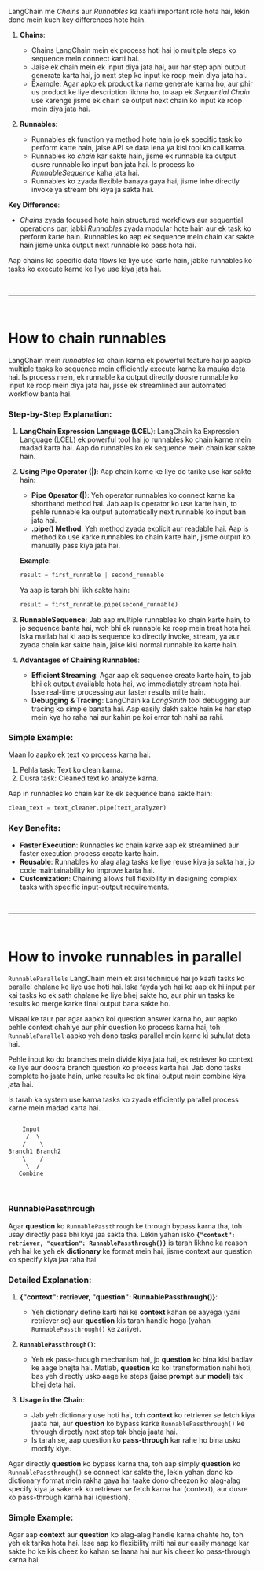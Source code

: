 LangChain me *Chains* aur *Runnables* ka kaafi important role hota hai, lekin dono mein kuch key differences hote hain.

1. **Chains**:
   - Chains LangChain mein ek process hoti hai jo multiple steps ko sequence mein connect karti hai. 
   - Jaise ek chain mein ek input diya jata hai, aur har step apni output generate karta hai, jo next step ko input ke roop mein diya jata hai.
   - Example: Agar apko ek product ka name generate karna ho, aur phir us product ke liye description likhna ho, to aap ek *Sequential Chain* use karenge jisme ek chain se output next chain ko input ke roop mein diya jata hai.

2. **Runnables**:
   - Runnables ek function ya method hote hain jo ek specific task ko perform karte hain, jaise API se data lena ya kisi tool ko call karna.
   - Runnables ko *chain* kar sakte hain, jisme ek runnable ka output dusre runnable ko input ban jata hai. Is process ko *RunnableSequence* kaha jata hai.
   - Runnables ko zyada flexible banaya gaya hai, jisme inhe directly invoke ya stream bhi kiya ja sakta hai.

**Key Difference**:
- *Chains* zyada focused hote hain structured workflows aur sequential operations par, jabki *Runnables* zyada modular hote hain aur ek task ko perform karte hain. Runnables ko aap ek sequence mein chain kar sakte hain jisme unka output next runnable ko pass hota hai. 

Aap chains ko specific data flows ke liye use karte hain, jabke runnables ko tasks ko execute karne ke liye use kiya jata hai.


<br/>

----

<br/>

# How to chain runnables

LangChain mein *runnables* ko chain karna ek powerful feature hai jo aapko multiple tasks ko sequence mein efficiently execute karne ka mauka deta hai. Is process mein, ek runnable ka output directly doosre runnable ko input ke roop mein diya jata hai, jisse ek streamlined aur automated workflow banta hai.

### Step-by-Step Explanation:

1. **LangChain Expression Language (LCEL)**:
   LangChain ka Expression Language (LCEL) ek powerful tool hai jo runnables ko chain karne mein madad karta hai. Aap do runnables ko ek sequence mein chain kar sakte hain.

2. **Using Pipe Operator (|)**:
   Aap chain karne ke liye do tarike use kar sakte hain:
   - **Pipe Operator (|)**: Yeh operator runnables ko connect karne ka shorthand method hai. Jab aap is operator ko use karte hain, to pehle runnable ka output automatically next runnable ko input ban jata hai.
   - **.pipe() Method**: Yeh method zyada explicit aur readable hai. Aap is method ko use karke runnables ko chain karte hain, jisme output ko manually pass kiya jata hai.

   **Example**:
   ```python
   result = first_runnable | second_runnable
   ```
   Ya aap is tarah bhi likh sakte hain:
   ```python
   result = first_runnable.pipe(second_runnable)
   ```

3. **RunnableSequence**:
   Jab aap multiple runnables ko chain karte hain, to jo sequence banta hai, woh bhi ek runnable ke roop mein treat hota hai. Iska matlab hai ki aap is sequence ko directly invoke, stream, ya aur zyada chain kar sakte hain, jaise kisi normal runnable ko karte hain.

4. **Advantages of Chaining Runnables**:
   - **Efficient Streaming**: Agar aap ek sequence create karte hain, to jab bhi ek output available hota hai, wo immediately stream hota hai. Isse real-time processing aur faster results milte hain.
   - **Debugging & Tracing**: LangChain ka *LangSmith* tool debugging aur tracing ko simple banata hai. Aap easily dekh sakte hain ke har step mein kya ho raha hai aur kahin pe koi error toh nahi aa rahi.

### Simple Example:

Maan lo aapko ek text ko process karna hai:
1. Pehla task: Text ko clean karna.
2. Dusra task: Cleaned text ko analyze karna.

Aap in runnables ko chain kar ke ek sequence bana sakte hain:
```python
clean_text = text_cleaner.pipe(text_analyzer)
```

### Key Benefits:
- **Faster Execution**: Runnables ko chain karke aap ek streamlined aur faster execution process create karte hain.
- **Reusable**: Runnables ko alag alag tasks ke liye reuse kiya ja sakta hai, jo code maintainability ko improve karta hai.
- **Customization**: Chaining allows full flexibility in designing complex tasks with specific input-output requirements.

<br/>

----

<br/>

# How to invoke runnables in parallel

`RunnableParallels` LangChain mein ek aisi technique hai jo kaafi tasks ko parallel chalane ke liye use hoti hai. Iska fayda yeh hai ke aap ek hi input par kai tasks ko ek sath chalane ke liye bhej sakte ho, aur phir un tasks ke results ko merge karke final output bana sakte ho. 

Misaal ke taur par agar aapko koi question answer karna ho, aur aapko pehle context chahiye aur phir question ko process karna hai, toh `RunnableParallel` aapko yeh dono tasks parallel mein karne ki suhulat deta hai. 

Pehle input ko do branches mein divide kiya jata hai, ek retriever ko context ke liye aur doosra branch question ko process karta hai. Jab dono tasks complete ho jaate hain, unke results ko ek final output mein combine kiya jata hai.

Is tarah ka system use karna tasks ko zyada efficiently parallel process karne mein madad karta hai.


```markdown

    Input  
     /  \  
    /    \  
Branch1 Branch2  
    \    /  
     \  /  
   Combine 

```

<br/>

 ### **RunnablePassthrough** 
 Agar **question** ko `RunnablePassthrough` ke through bypass karna tha, toh usay directly pass bhi kiya jaa sakta tha. Lekin yahan isko **`{"context": retriever, "question": RunnablePassthrough()}`** is tarah likhne ka reason yeh hai ke yeh ek **dictionary** ke format mein hai, jisme context aur question ko specify kiya jaa raha hai.

### Detailed Explanation:
1. **{"context": retriever, "question": RunnablePassthrough()}**:
   - Yeh dictionary define karti hai ke **context** kahan se aayega (yani retriever se) aur **question** kis tarah handle hoga (yahan `RunnablePassthrough()` ke zariye).
   
2. **`RunnablePassthrough()`**:
   - Yeh ek pass-through mechanism hai, jo **question** ko bina kisi badlav ke aage bhejta hai. Matlab, **question** ko koi transformation nahi hoti, bas yeh directly usko aage ke steps (jaise **prompt** aur **model**) tak bhej deta hai.
   
3. **Usage in the Chain**:
   - Jab yeh dictionary use hoti hai, toh **context** ko retriever se fetch kiya jaata hai, aur **question** ko bypass karke `RunnablePassthrough()` ke through directly next step tak bheja jaata hai.
   - Is tarah se, aap question ko **pass-through** kar rahe ho bina usko modify kiye.

Agar directly **question** ko bypass karna tha, toh aap simply **question** ko `RunnablePassthrough()` se connect kar sakte the, lekin yahan dono ko dictionary format mein rakha gaya hai taake dono cheezon ko alag-alag specify kiya ja sake: ek ko retriever se fetch karna hai (context), aur dusre ko pass-through karna hai (question).

### Simple Example:
Agar aap **context** aur **question** ko alag-alag handle karna chahte ho, toh yeh ek tarika hota hai. Isse aap ko flexibility milti hai aur easily manage kar sakte ho ke kis cheez ko kahan se laana hai aur kis cheez ko pass-through karna hai.